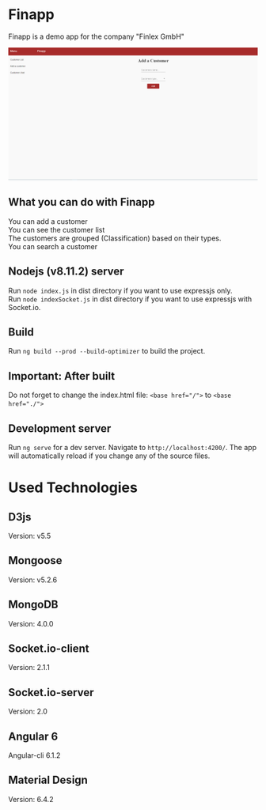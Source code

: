 # Finapp

Finapp is a demo app for the company "Finlex GmbH"


![Finapp gif](https://github.com/DanBzl/finapp/blob/master/src/assets/GIF.gif)


## What you can do with Finapp

You can add a customer<br>
You can see the customer list<br>
The customers are grouped (Classification) based on their types. <br>
You can search a customer

## Nodejs (v8.11.2) server

Run `node index.js` in dist directory if you want to use expressjs only.<br>
Run `node indexSocket.js` in dist directory if you want to use expressjs with Socket.io.

## Build

Run `ng build --prod --build-optimizer` to build the project.

## Important: After built

Do not forget to change the index.html file:  `<base href="/">` to  `<base href="./">` 


## Development server

Run `ng serve` for a dev server. Navigate to `http://localhost:4200/`. The app will automatically reload if you change any of the source files.

# Used Technologies

## D3js 

Version: v5.5

## Mongoose

Version: v5.2.6

## MongoDB

Version: 4.0.0

## Socket.io-client

Version: 2.1.1

## Socket.io-server

Version: 2.0

## Angular 6

Angular-cli 6.1.2

## Material Design

Version: 6.4.2


